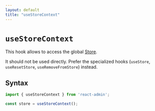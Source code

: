 ```yaml
---
layout: default
title: "useStoreContext"
---
```


# `useStoreContext`

This hook allows to access the global [Store](Store.md).

It should not be used directly. Prefer the specialized hooks (`useStore`, `useResetStore`, `useRemoveFromStore`) instead.

## Syntax

```jsx
import { useStoreContext } from 'react-admin';

const store = useStoreContext();
```
